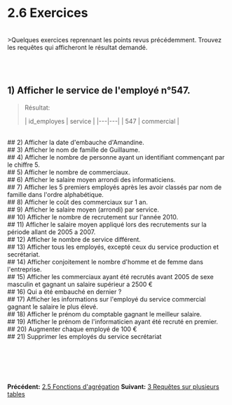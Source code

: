# 2.6 Exercices

<br>
>Quelques exercices reprennant les points revus précédemment.
Trouvez les requêtes qui afficheront le résultat demandé.

<br><br>
## 1) Afficher le service de l'employé n°547.
>Résultat:
>
>| id_employes | service |
|---|---|
| 547 | commercial |

<br>
## 2) Afficher la date d'embauche d'Amandine.
<!-- >Résultat:
>
>| prenom | date_embauche |
|---|---|
| Amandine | 2010-01-23 | -->

<br>
## 3) Afficher le nom de famille de Guillaume.
<!-- >Résultat:
>
>| prenom | nom |
|---|---|
| Guillaume | Miller | -->

<br>
## 4) Afficher le nombre de personne ayant un identifiant commençant par le chiffre 5.
<!-- >Résultat:
>
>| nombre |
|---|
| 3 | -->

<br>
## 5) Afficher le nombre de commerciaux.
<!-- >Résultat:
>
>| nombre |
|---|
| 6 | -->

<br>
## 6) Afficher le salaire moyen arrondi des informaticiens.
<!-- >Résultat:
>
>| moyenne |
|---|
| 1983 | -->

<br>
## 7) Afficher les 5 premiers employés après les avoir classés par nom de famille dans l'ordre alphabétique.
<!-- >Résultat:
>
>| id_employes | prenom | nom | sexe | service | date_embauche | salaire |
|---|---|---|---|---|---|---|
| 592 | Laura | Blanchet | f | direction | 2005-06-09 | 4500 |
| 854 | Daniel | Chevel | m | informatique | 2011-09-28 | 1700 |
| 547 | Melanie | Collier | f | commercial | 2004-09-08 | 3100 |
| 699 | Julien | Cottet | m | secretariat | 2007-01-18 | 1390 |
| 739 | Thierry | Desprez | m | secretariat | 2009-11-17 | 1500 | -->

<br>
## 8) Afficher le coût des commerciaux sur 1 an.
<!-- >Résultat:
>
>| cout |
|---|
| 184200 | -->

<br>
## 9) Afficher le salaire moyen (arrondi) par service.
<!-- >Résultat:
>
>| service | salaire_moyen |
|---|---|
| assistant | 1775 |
| commercial | 2558 |
| communication | 1500 |
| comptabilite | 1900 |
| direction | 4750 |
| informatique | 1983 |
| juridique | 3200 |
| production | 2225 |
| secretariat | 1497 | -->

<br>
## 10) Afficher le nombre de recrutement sur l'année 2010.
<!-- >Résultat
>
>| nombre_recrutement |
|---|
| 2 | -->

<!-- 10-1-> SELECT COUNT(*) as 'nb de recrutement' FROM employes WHERE date_embauche BETWEEN '2010-01-01' AND '2010-12-31';
10-2-> SELECT COUNT(*) as 'nb de recrutement' FROM employes WHERE date_embauche LIKE '2010%';
10-3-> SELECT COUNT(*) as 'nb de recrutement' FROM employes WHERE date_embauche >= '2010-01-01' AND date_embauche <= '2010-12-31'; -->

<br>
## 11) Afficher le salaire moyen appliqué lors des recrutements sur la période allant de 2005 a 2007.
<!-- >Résultat:
>
>| salaire_moyen |
|---|
| 2622.5 | -->

<br>
## 12) Afficher le nombre de service différent.
<!-- >Résultat:
>
>| nombre_service |
|---|
| 9 | -->

<br>
## 13) Afficher tous les employés, excepté ceux du service production et secrétariat.
<!-- >Résultat:
>
>| nom | prenom | service |
|---|---|---|
| Laborde | Jean-pierre | direction |
| Gallet | Clement | commercial |
| Winter | Thomas | commercial |
| Grand | Fabrice | comptabilite |
| Collier | Melanie | commercial |
| Blanchet | Laura | direction |
| Miller | Guillaume | commercial |
| Perrin | Celine | commercial |
| Vignal | Mathieu | informatique |
| Thoyer | Amandine | communication |
| Durand | Damien | informatique |
| Chevel | Daniel | informatique |
| Martin | Nathalie | juridique |
| Sennard | Emilie | commercial |
| Lafaye | Stephanie | assistant | -->

<br>
## 14) Afficher conjoitement le nombre d'homme et de femme dans l'entreprise.
<!-- >Résultat:
>
>| sexe | nombre |
|---|---|
| m | 11 |
| f | 9 | -->

<br>
## 15) Afficher les commerciaux ayant été recrutés avant 2005 de sexe masculin et gagnant un salaire supérieur a 2500 €
<!-- >Résultat:
>
>| nom | prenom | service | salaire |
|---|---|---|---|
| Winter | Thomas | commercial | 3550 | -->

<br>
## 16) Qui a été embauché en dernier ?
<!-- >Résultat:
>
>| id_employes | prenom | nom | sexe | service | date_embauche | salaire |
|---|---|---|---|---|---|---|
| 990 | Stephanie | Lafaye | f | assistant | 2015-06-02 | 1775 | -->

<br>
## 17) Afficher les informations sur l'employé du service commercial gagnant le salaire le plus élevé.
<!-- >Résultat:
>
>| id_employes | prenom | nom | sexe | service | date_embauche | salaire |
|---|---|---|---|---|---|---|
| 415 | Thomas | Winter | m | commercial | 2000-05-03 | 3550 | -->

<br>
## 18) Afficher le prénom du comptable gagnant le meilleur salaire.
<!-- >Résultat:
>
>| prenom |
|---|
| Fabrice | -->

<br>
## 19) Afficher le prénom de l'informaticien ayant été recruté en premier.
<!-- >Résultat:
>
>| prenom |
|---|
| Mathieu | -->

<br>
## 20) Augmenter chaque employé de 100 €

<br>
## 21) Supprimer les employés du service secrétariat

<br><br>
-----
**Précédent:** [2.5 Fonctions d'agrégation](?file=8_fonctions_d_agregation.md)
**Suivant:** [3 Requêtes sur plusieurs tables](?file=10_requetes_sur_plusieurs_tables.md)